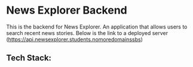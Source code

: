 # News Explorer Backend

This is the backend for News Explorer. An application that allows users to search recent news stories. Below is the link to a deployed server
(https://api.newsexplorer.students.nomoredomainssbs)

## Tech Stack:
